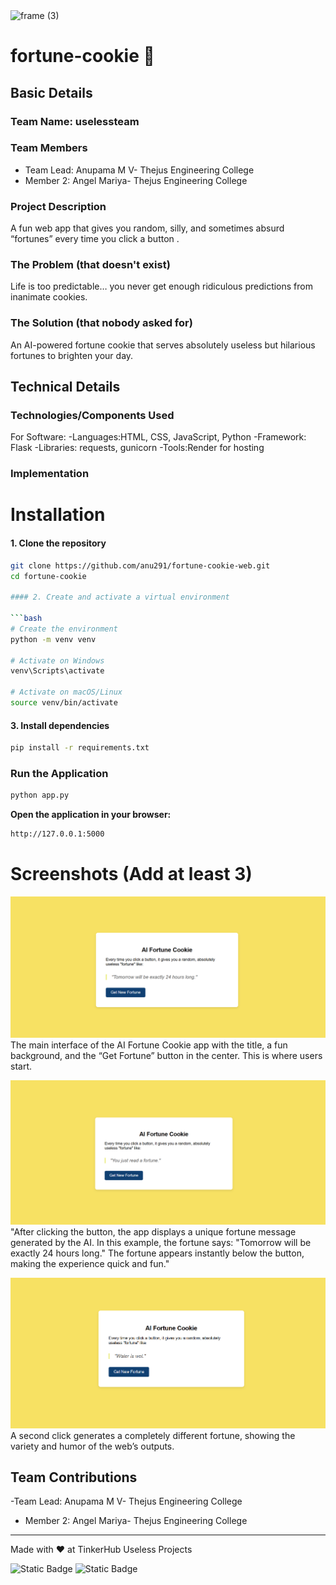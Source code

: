 <img width="3188" height="1202" alt="frame (3)" src="https://github.com/user-attachments/assets/517ad8e9-ad22-457d-9538-a9e62d137cd7" />


# fortune-cookie 🎯


## Basic Details
### Team Name: uselessteam


### Team Members
- Team Lead: Anupama M V- Thejus Engineering College 
- Member 2: Angel Mariya- Thejus Engineering College 


### Project Description
A fun web app that gives you random, silly, and sometimes absurd “fortunes” every time you click a button .

### The Problem (that doesn't exist)
Life is too predictable… you never get enough ridiculous predictions from inanimate cookies.

### The Solution (that nobody asked for)
An AI-powered fortune cookie that serves absolutely useless but hilarious fortunes to brighten your day.

## Technical Details
### Technologies/Components Used
For Software:
-Languages:HTML, CSS, JavaScript, Python
-Framework: Flask
-Libraries: requests, gunicorn
-Tools:Render for hosting


### Implementation

# Installation
#### 1. Clone the repository 
```bash
git clone https://github.com/anu291/fortune-cookie-web.git
cd fortune-cookie

#### 2. Create and activate a virtual environment

```bash
# Create the environment
python -m venv venv

# Activate on Windows
venv\Scripts\activate

# Activate on macOS/Linux
source venv/bin/activate
```
#### 3. Install dependencies

```bash
pip install -r requirements.txt
```
### Run the Application

```bash
python app.py
```

**Open the application in your browser:**

``` bash
http://127.0.0.1:5000
```


# Screenshots (Add at least 3)
![Homepage](screenshots/homepage.png)
The main interface of the AI Fortune Cookie app with the title, a fun background, and the “Get Fortune” button in the center. This is where users start.

![First Fortune](screenshots/fortune1.png)
"After clicking the button, the app displays a unique fortune message generated by the AI. In this example, the fortune says: "Tomorrow will be exactly 24 hours long." The fortune appears instantly below the button, making the experience quick and fun."


![Second Fortune](screenshots/fortune2.png)
A second click generates a completely different fortune, showing the variety and humor of the web’s outputs.




## Team Contributions
-Team Lead: Anupama M V- Thejus Engineering College 
- Member 2: Angel Mariya- Thejus Engineering College 

---
Made with ❤️ at TinkerHub Useless Projects 

![Static Badge](https://img.shields.io/badge/TinkerHub-24?color=%23000000&link=https%3A%2F%2Fwww.tinkerhub.org%2F)
![Static Badge](https://img.shields.io/badge/UselessProjects--25-25?link=https%3A%2F%2Fwww.tinkerhub.org%2Fevents%2FQ2Q1TQKX6Q%2FUseless%2520Projects)



